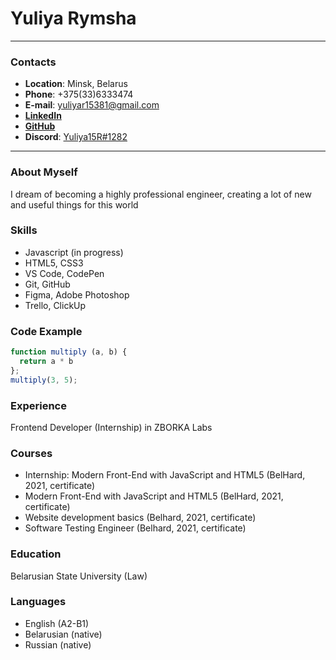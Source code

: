 # Yuliya Rymsha

---

### Contacts  
   *  **Location**: Minsk, Belarus
   *  **Phone**: +375(33)6333474
   *  **E-mail**: yuliyar15381@gmail.com
   *  [**LinkedIn**](https://www.linkedin.com/in/yuliya-rymsha/)
   *  [**GitHub**](https://github.com/YuliyaRymsha)
   *  **Discord**: [Yuliya15R#1282](https://discord.com/)  

---

### About Myself
I dream of becoming a highly professional engineer, creating a lot of new and useful things for this world 

### Skills
   * Javascript (in progress)
   * HTML5, CSS3
   * VS Code, CodePen
   * Git, GitHub
   * Figma, Adobe Photoshop
   * Trello, ClickUp

### Code Example

```javascript
function multiply (a, b) {  
  return a * b  
};  
multiply(3, 5); 
```

### Experience  
Frontend Developer (Internship) in ZBORKA Labs 

### Courses
   * Internship: Modern Front-End with JavaScript and HTML5 (BelHard, 2021, certificate)
   * Modern Front-End with JavaScript and HTML5 (BelHard, 2021, certificate)
   * Website development basics (Belhard, 2021, certificate)
   * Software Testing Engineer (Belhard, 2021, certificate)
    
### Education
Belarusian State University (Law)

### Languages
   * English (A2-B1)
   * Belarusian (native)
   * Russian (native)
    

